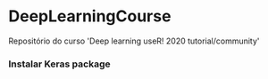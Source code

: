 # DeepLearningCourse

Repositório do curso 'Deep learning useR! 2020 tutorial/community'



### Instalar Keras package

